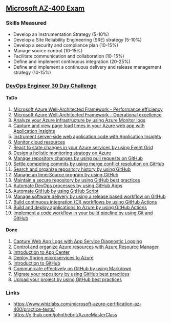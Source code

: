 ## [Microsoft AZ-400 Exam](https://docs.microsoft.com/en-us/learn/certifications/exams/az-400)
### Skills Measured
- Develop an Instrumentation Strategy (5-10%)
- Develop a Site Reliability Engineering (SRE) strategy (5-10%)
- Develop a security and compliance plan (10-15%)
- Manage source control (10-15%)
- Facilitate communication and collaboration (10-15%)
- Define and implement continuous integration (20-25%)
- Define and implement a continuous delivery and release management strategy (10-15%)
### [DevOps Engineer 30 Day Challenge](https://docs.microsoft.com/en-nz/users/cloudskillschallenge/collections/67pku71drej4?WT.mc_id=cloudskillschallenge_8351edfe-a67a-46d4-81cd-6439844b72ac)
#### ToDo
1. [Microsoft Azure Well-Architected Framework - Performance efficiency](./TODO.md)
1. [Microsoft Azure Well-Architected Framework - Operational excellence](./TODO.md)
1. [Analyze your Azure infrastructure by using Azure Monitor logs](./TODO.md)
1. [Capture and view page load times in your Azure web app with Application Insights](./TODO.md)
1. [Instrument server-side web application code with Application Insights](./TODO.md)
1. [Monitor cloud resources](./TODO.md)
1. [React to state changes in your Azure services by using Event Grid](./TODO.md)
1. [Design a holistic monitoring strategy on Azure](./TODO.md)
1. [Manage repository changes by using pull requests on GitHub](./TODO.md)
1. [Settle competing commits by using merge conflict resolution on GitHub](./TODO.md)
1. [Search and organize repository history by using GitHub](./TODO.md)
1. [Manage an InnerSource program by using GitHub](./TODO.md)
1. [Maintain a secure repository by using GitHub best practices](./TODO.md)
1. [Automate DevOps processes by using GitHub Apps](./TODO.md)
1. [Automate GitHub by using GitHub Script](./TODO.md)
1. [Manage software delivery by using a release based workflow on GitHub](./TODO.md)
1. [Build continuous integration (CI) workflows by using GitHub Actions](./TODO.md)
1. [Build and deploy applications to Azure by using GitHub Actions](./TODO.md)
1. [Implement a code workflow in your build pipeline by using Git and GitHub](./TODO.md)
#### Done
1. [Capture Web App Logs with App Service Diagnostic Logging](./AppServiceDiagnosticLogging.md)
1. [Control and organize Azure resources with Azure Resource Manager](./AzureResourceManager.md)
1. [Introduction to App Center](./AppCenter.md)
1. [Deploy Spring microservices to Azure](./Spring.md)
1. [Introduction to GitHub](./TODO.md)
1. [Communicate effectively on GitHub by using Markdown](./Markdown.md)
1. [Migrate your repository by using GitHub best practices](./GitHubMigration.md)
1. [Upload your project by using GitHub best practices](./GitHubUpload.md)

### Links
- https://www.whizlabs.com/microsoft-azure-certification-az-400/practice-tests/
- https://github.com/johnthebrit/AzureMasterClass